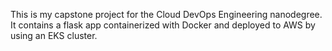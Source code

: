 This is my capstone project for the Cloud DevOps Engineering nanodegree. It contains a flask app containerized with Docker and deployed to AWS by using an EKS cluster.